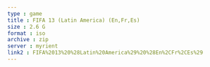 ```yaml
---
type : game
title : FIFA 13 (Latin America) (En,Fr,Es)
size : 2.6 G
format : iso
archive : zip
server : myrient
link2 : FIFA%2013%20%28Latin%20America%29%20%28En%2CFr%2CEs%29
---
```

